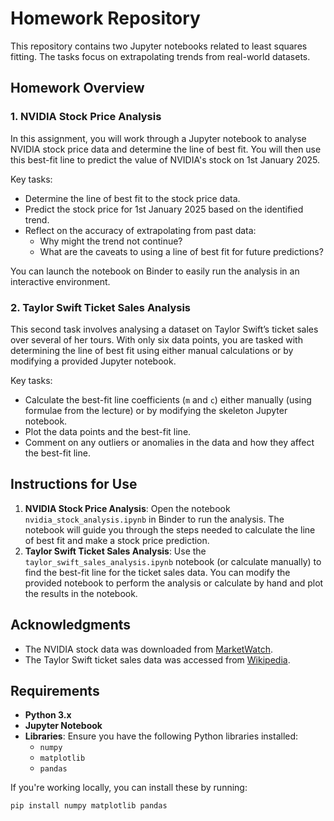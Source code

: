 # Homework Repository

This repository contains two Jupyter notebooks related to least squares fitting. The tasks focus on extrapolating trends from real-world datasets.

## Homework Overview

### 1. NVIDIA Stock Price Analysis
In this assignment, you will work through a Jupyter notebook to analyse NVIDIA stock price data and determine the line of best fit. You will then use this best-fit line to predict the value of NVIDIA's stock on 1st January 2025. 

Key tasks:
- Determine the line of best fit to the stock price data.
- Predict the stock price for 1st January 2025 based on the identified trend.
- Reflect on the accuracy of extrapolating from past data:
  - Why might the trend not continue?
  - What are the caveats to using a line of best fit for future predictions?

You can launch the notebook on Binder to easily run the analysis in an interactive environment.

### 2. Taylor Swift Ticket Sales Analysis
This second task involves analysing a dataset on Taylor Swift’s ticket sales over several of her tours. With only six data points, you are tasked with determining the line of best fit using either manual calculations or by modifying a provided Jupyter notebook.

Key tasks:
- Calculate the best-fit line coefficients (`m` and `c`) either manually (using formulae from the lecture) or by modifying the skeleton Jupyter notebook.
- Plot the data points and the best-fit line.
- Comment on any outliers or anomalies in the data and how they affect the best-fit line.

## Instructions for Use

1. **NVIDIA Stock Price Analysis**: Open the notebook `nvidia_stock_analysis.ipynb` in Binder to run the analysis. The notebook will guide you through the steps needed to calculate the line of best fit and make a stock price prediction.
2. **Taylor Swift Ticket Sales Analysis**: Use the `taylor_swift_sales_analysis.ipynb` notebook (or calculate manually) to find the best-fit line for the ticket sales data. You can modify the provided notebook to perform the analysis or calculate by hand and plot the results in the notebook.

## Acknowledgments
- The NVIDIA stock data was downloaded from [MarketWatch](https://www.marketwatch.com/).
- The Taylor Swift ticket sales data was accessed from [Wikipedia](https://en.wikipedia.org/wiki/List_of_Taylor_Swift_live_performances).

## Requirements
- **Python 3.x**
- **Jupyter Notebook**
- **Libraries**: Ensure you have the following Python libraries installed:
  - `numpy`
  - `matplotlib`
  - `pandas`

If you're working locally, you can install these by running:
```bash
pip install numpy matplotlib pandas
